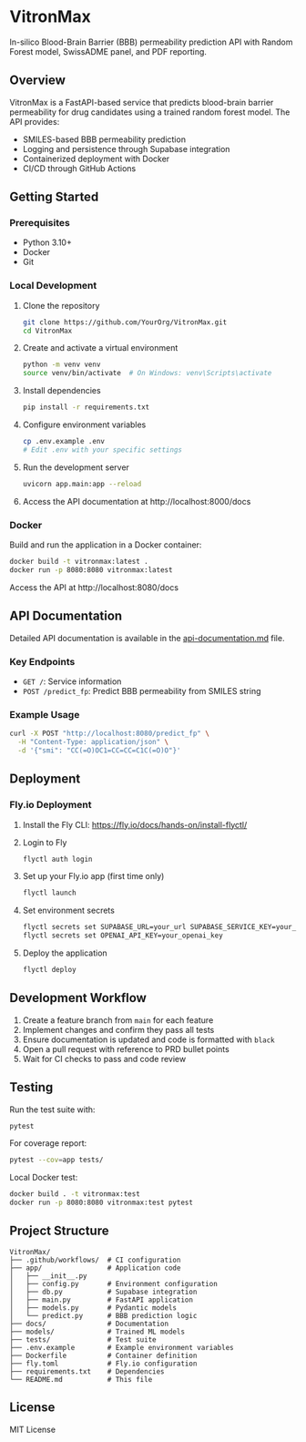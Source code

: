 # VitronMax

In-silico Blood-Brain Barrier (BBB) permeability prediction API with Random Forest model, SwissADME panel, and PDF reporting.

## Overview

VitronMax is a FastAPI-based service that predicts blood-brain barrier permeability for drug candidates using a trained random forest model. The API provides:

- SMILES-based BBB permeability prediction
- Logging and persistence through Supabase integration
- Containerized deployment with Docker
- CI/CD through GitHub Actions

## Getting Started

### Prerequisites

- Python 3.10+
- Docker
- Git

### Local Development

1. Clone the repository
   ```bash
   git clone https://github.com/YourOrg/VitronMax.git
   cd VitronMax
   ```

2. Create and activate a virtual environment
   ```bash
   python -m venv venv
   source venv/bin/activate  # On Windows: venv\Scripts\activate
   ```

3. Install dependencies
   ```bash
   pip install -r requirements.txt
   ```

4. Configure environment variables
   ```bash
   cp .env.example .env
   # Edit .env with your specific settings
   ```

5. Run the development server
   ```bash
   uvicorn app.main:app --reload
   ```

6. Access the API documentation at http://localhost:8000/docs

### Docker

Build and run the application in a Docker container:

```bash
docker build -t vitronmax:latest .
docker run -p 8080:8080 vitronmax:latest
```

Access the API at http://localhost:8080/docs

## API Documentation

Detailed API documentation is available in the [api-documentation.md](./docs/api-documentation.md) file.

### Key Endpoints

- `GET /`: Service information
- `POST /predict_fp`: Predict BBB permeability from SMILES string

### Example Usage

```bash
curl -X POST "http://localhost:8080/predict_fp" \
  -H "Content-Type: application/json" \
  -d '{"smi": "CC(=O)OC1=CC=CC=C1C(=O)O"}'
```

## Deployment

### Fly.io Deployment

1. Install the Fly CLI: https://fly.io/docs/hands-on/install-flyctl/

2. Login to Fly
   ```bash
   flyctl auth login
   ```

3. Set up your Fly.io app (first time only)
   ```bash
   flyctl launch
   ```

4. Set environment secrets
   ```bash
   flyctl secrets set SUPABASE_URL=your_url SUPABASE_SERVICE_KEY=your_key
   flyctl secrets set OPENAI_API_KEY=your_openai_key
   ```

5. Deploy the application
   ```bash
   flyctl deploy
   ```

## Development Workflow

1. Create a feature branch from `main` for each feature
2. Implement changes and confirm they pass all tests
3. Ensure documentation is updated and code is formatted with `black`
4. Open a pull request with reference to PRD bullet points
5. Wait for CI checks to pass and code review

## Testing

Run the test suite with:

```bash
pytest
```

For coverage report:

```bash
pytest --cov=app tests/
```

Local Docker test:

```bash
docker build . -t vitronmax:test
docker run -p 8080:8080 vitronmax:test pytest
```

## Project Structure

```
VitronMax/
├── .github/workflows/  # CI configuration
├── app/                # Application code
│   ├── __init__.py
│   ├── config.py       # Environment configuration
│   ├── db.py           # Supabase integration
│   ├── main.py         # FastAPI application
│   ├── models.py       # Pydantic models
│   └── predict.py      # BBB prediction logic
├── docs/               # Documentation
├── models/             # Trained ML models
├── tests/              # Test suite
├── .env.example        # Example environment variables
├── Dockerfile          # Container definition
├── fly.toml            # Fly.io configuration
├── requirements.txt    # Dependencies
└── README.md           # This file
```

## License

MIT License
